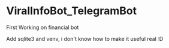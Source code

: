 # ViralInfoBot_TelegramBot
First Working on financial bot


Add sqlite3 and venv, i
don't know how to make it useful real :D
